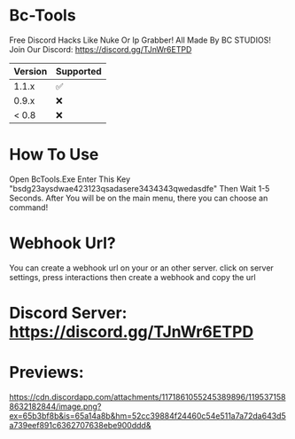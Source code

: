 # Bc-Tools
Free Discord Hacks Like Nuke Or Ip Grabber! All Made By BC STUDIOS! Join Our Discord: https://discord.gg/TJnWr6ETPD

| Version | Supported          |
| ------- | ------------------ |
| 1.1.x   | :white_check_mark: |          |
| 0.9.x   | :x: |
| < 0.8   | :x:                |

# How To Use
Open BcTools.Exe Enter This Key "bsdg23aysdwae423123qsadasere3434343qwedasdfe" Then Wait 1-5 Seconds. After You will be on the main menu, there you can choose an command!

# Webhook Url?
You can create a webhook url on your or an other server. click on server settings, press interactions then create a webhook and copy the url

# Discord Server: https://discord.gg/TJnWr6ETPD

# Previews:

https://cdn.discordapp.com/attachments/1171861055245389896/1195371588632182844/image.png?ex=65b3bf8b&is=65a14a8b&hm=52cc39884f24460c54e511a7a72da643d5a739eef891c6362707638ebe900ddd&
